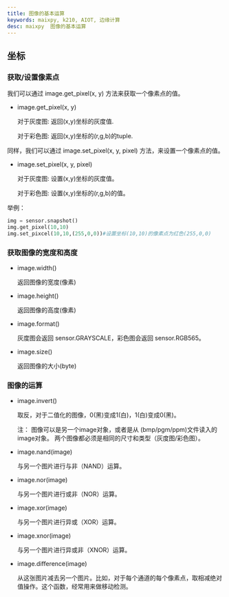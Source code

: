 ```yaml
---
title: 图像的基本运算
keywords: maixpy, k210, AIOT, 边缘计算
desc: maixpy  图像的基本运算
---
```



## 坐标

### 获取/设置像素点

我们可以通过 image.get_pixel(x, y) 方法来获取一个像素点的值。

- image.get_pixel(x, y)

    对于灰度图: 返回(x,y)坐标的灰度值.

    对于彩色图: 返回(x,y)坐标的(r,g,b)的tuple.

同样，我们可以通过 image.set_pixel(x, y, pixel) 方法，来设置一个像素点的值。

- image.set_pixel(x, y, pixel)

    对于灰度图: 设置(x,y)坐标的灰度值。

    对于彩色图: 设置(x,y)坐标的(r,g,b)的值。

举例：
```python
img = sensor.snapshot()
img.get_pixel(10,10)
img.set_pixcel(10,10,(255,0,0))#设置坐标(10,10)的像素点为红色(255,0,0)
```

### 获取图像的宽度和高度

- image.width()

    返回图像的宽度(像素)

- image.height()

    返回图像的高度(像素)

- image.format()

    灰度图会返回 sensor.GRAYSCALE，彩色图会返回 sensor.RGB565。

- image.size()

    返回图像的大小(byte)

### 图像的运算

- image.invert()

    取反，对于二值化的图像，0(黑)变成1(白)，1(白)变成0(黑)。

    注：
    图像可以是另一个image对象，或者是从 (bmp/pgm/ppm)文件读入的image对象。
    两个图像都必须是相同的尺寸和类型（灰度图/彩色图）。

- image.nand(image)

    与另一个图片进行与非（NAND）运算。

- image.nor(image)

    与另一个图片进行或非（NOR）运算。

- image.xor(image)

    与另一个图片进行异或（XOR）运算。

- image.xnor(image)

    与另一个图片进行异或非（XNOR）运算。

- image.difference(image)

    从这张图片减去另一个图片。比如，对于每个通道的每个像素点，取相减绝对值操作。这个函数，经常用来做移动检测。
